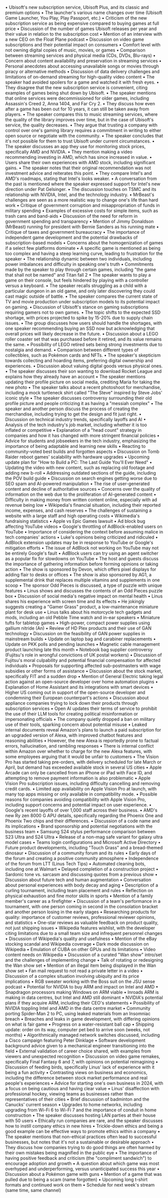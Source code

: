 • Ubisoft's new subscription service, Ubisoft Plus, and its classic and premium options
• The launcher's various name changes over time (Ubisoft Game Launcher, You Play, Play Passport, etc.)
• Criticism of the new subscription service as being expensive compared to buying games at full price
• Discussion of the number of games Ubisoft releases per year and their value in relation to the subscription cost
• Mention of an interview with a new CEO on the Float Plane podcast
• Discussion on video game subscriptions and their potential impact on consumers
• Comfort level with not owning digital copies of music, movies, or games
• Comparison between streaming services and physical media (CDs, DVDs, Blu-rays)
• Concern about content availability and preservation in streaming services
• Personal anecdotes about accessing unavailable songs or movies through piracy or alternative methods
• Discussion of data delivery challenges and limitations of on-demand streaming for high-quality video content
• The speaker had avoided spoilers for a game and watched it with fresh eyes.
• They disagree that the new subscription service is convenient, citing examples of games being shut down by Ubisoft.
• The speaker mentions that online services were decommissioned for older games, including Assassin's Creed 2, Anna 1404, and Far Cry 2.
• They discuss how even after a game has been out for 10 years, it can still be taken away from players.
• The speaker compares this to music streaming services, where the quality of the library improves over time, but in the case of Ubisoft's service, the quality decreases.
• They argue that trusting a company with control over one's gaming library requires a commitment in writing to either open source or negotiate with the community.
• The speaker concludes that it's not possible for them to trust Ubisoft under current circumstances.
• The speaker discusses an app they use for monitoring stock prices, specifically AMD and NVIDIA.
• They mention making a video recommending investing in AMD, which has since increased in value.
• Users share their own experiences with AMD stock, including significant gains.
• The speaker notes that their original recommendation was not investment advice and reiterates this point.
• They compare Intel's and AMD's roadmaps, stating that Intel's looks weaker.
• A conversation from the past is mentioned where the speaker expressed support for Intel's new direction under Pat Gelsinger.
• The discussion touches on TSMC and its relationship with NVIDIA, Intel, and the technology industry.
• MrBeast's challenges are seen as a more realistic way to change one's life than hard work
• Critique of government corruption and misappropriation of funds in military spending
• Examples of excessive costs for simple items, such as trash cans and band-aids
• Discussion of the need for reform in government spending and transparency
• Mention of Jimmy Donaldson (MrBeast) running for president with Bernie Sanders as his running mate
• Critique of taxes and government bureaucracy
• The importance of independent game development and the potential drawbacks of subscription-based models
• Concerns about the homogenization of games if a select few platforms dominate
• A specific game is mentioned as being too complex and having a steep learning curve, leading to frustration for the speaker
• The relationship dynamic between two individuals, including power imbalances and difficulty in speaking one's truth
• Commitments made by the speaker to play through certain games, including "the game that shall not be named" and Titan fall 2
• The speaker wants to play a game on their console, but feels hindered by playing with a controller versus a keyboard.
• The speaker recalls struggling as a child with a particular dungeon in an old game, and only later discovering they could cast magic outside of battle.
• The speaker compares the current state of TV and movie production under subscription models to its potential impact on gaming.
• Discussion of Ubisoft's stance on gaming subscriptions requiring gamers not to own games.
• The topic shifts to the expected SSD shortage, with prices projected to spike by 15-20% due to supply chain issues.
• The group discusses how users should handle the shortages, with one speaker recommending buying an SSD now but acknowledging that overall prices will likely decrease in the future.
• Discussion about a LEGO roller coaster set that was purchased before it retired, and its value remains the same.
• Possibility of LEGO retired sets being strong investments due to nostalgia and demand.
• Comparison between different types of collectibles, such as Pokémon cards and NFTs.
• The speaker's skepticism towards collecting and hoarding items, preferring digital ownership and experiences.
• Discussion about valuing digital goods versus physical ones.
• The speaker discusses their son wanting to download Rocket League and explains how they already have an account
• The speaker mentions updating their profile picture on social media, crediting Maria for taking the new photo
• The speaker talks about a recent photoshoot for merchandise, including a mock turtleneck shirt called "The Steve" inspired by Steve Jobs' iconic style
• The speaker discusses controversy surrounding their old profile picture and people criticizing it as having a "messiah complex"
• The speaker and another person discuss the process of creating the merchandise, including trying to get the design and fit just right.
• Discussion on technical industry trends, specifically layoffs and AI
• Analysis of the tech industry's job market, including whether it is too inflated or competitive
• Explanation of a "head count" strategy in companies and how it has changed with more stringent financial policies
• Advice for students and jobseekers in the tech industry, emphasizing the importance of being adaptable and learning new skills
• Reacting to community-voted best builds and forgotten aspects
• Discussion on Tomb Raider reboot games' scalability with hardware upgrades
• Upcoming update plan for "How to Build a PC: The Last Guide You'll Ever Need"
• Updating the video with new content, such as replacing old footage and adding new b-roll
• Addressing outdated sections of the guide, including the POV build guide
• Discussion on search engines getting worse due to SEO spam and AI-powered manipulation
• The rise of user-generated content and decline of authoritative sources
• Concerns over the quality of information on the web due to the proliferation of AI-generated content
• Difficulty in making money from written content online, especially with ad revenue being low
• Wikipedia's financial situation, including their reported income, expenses, and cash reserves
• The challenges of sustaining a website with a large staff and high operating costs
• Wikimedia's fundraising statistics
• Apple vs Epic Games lawsuit
• Ad block bug affecting YouTube videos
• Google's throttling of AdBlock-enabled users on YouTube
• Importance of considering the context before assuming malice in tech companies' actions
• Luke's opinions being criticized and ridiculed
• AdBlock extension updates may be in response to YouTube or Google's mitigation efforts
• The issue of AdBlock not working on YouTube may not be entirely Google's fault
• AdBlock users can try using an agent switcher as a popular fix for slowdowns on YouTube
• The host and guests discuss the importance of gathering information before forming opinions or taking action
• The show is sponsored by Devon, which offers pixel displays for adding flair to desks or offices
• The show is also sponsored by AG1, a supplemental drink that replaces multiple vitamins and supplements in one scoop
• The sponsor Odd Pieces is discussed, a type of puzzle with unique features
• Linus shows and discusses the contents of an Odd Pieces puzzle box
• Discussion of social media's negative impact on mental health
• Linus shares his experience with screen time and its effects
• He jokingly suggests creating a "Gamer Grass" product, a low-maintenance miniature plant for desk use
• Linus talks about his motorcycle tech gadgets and mods, including an old Pebble Time watch and in-ear speakers
• Miniature tufts for tabletop games
• High-power, compact power supplies using gallium nitride (An)
• Review of HD Plex products and their use of GAN technology
• Discussion on the feasibility of GAN power supplies in mainstream builds
• Update on laptop bag and carabiner replacements
• Update on PKK polls and pending launches
• Magnetic cable management product launching late this month
• Notebook bag supplier controversy (Fujitsu's role in wrongful convictions of UK postal workers)
• Discussion of Fujitsu's moral culpability and potential financial compensation for affected individuals
• Proposals for supporting affected sub-postmasters with wage subsidies or other forms of assistance
• Discussion about the stock market, specifically FIT and a sudden drop
• Mention of General Electric taking legal action against an open-source developer over home automation plugins
• Explanation of Home Assistant and its integrations with smart devices
• Higher US coming out in support of the open-source developer and condemning their European counterpart's actions
• Discussion about appliance companies trying to lock down their products through subscription services
• Open AI updates their terms of service to prohibit the use of their LLM tools for creating political misinformation or impersonating officials
• The company quietly dropped a ban on military use of their tools, sparking concern about potential misuse
• Leaked internal documents reveal Amazon's plans to launch a paid subscription for an upgraded version of Alexa, with improved chatbot features and reasoning abilities
• However, the new Alexa is reportedly prone to factual errors, hallucination, and rambling responses
• There is internal conflict within Amazon over whether to charge for the new Alexa features, with some employees arguing that it would be unfair to customers
• The Vision Pro has started taking pre-orders, with delivery scheduled for late March or April, but demand has exceeded available stock in several US cities
• Apple Arcade can only be cancelled from an iPhone or iPad with Face ID, and attempting to remove payment information is also problematic
• Apple Vision Pro subscription issues, including difficulty cancelling and removing credit cards.
• Limited app availability on Apple Vision Pro at launch, with many top apps missing or only available in compatibility mode.
• Possible reasons for companies avoiding compatibility with Apple Vision Pro, including support concerns and potential impact on user experience.
• Google's recent layoffs of over 1,000 staff across their business.
• AMD's new Ry zen 8000 G APU details, specifically regarding the Phoenix One and Phoenix Two chips and their differences.
• Discussion of a code name and its implications
• Brand sponsorship and potential negotiations with the business team
• Samsung S24 stylus performance comparison between S23 Ultra and S24 Ultra
• Release of a non-mag safe variant for galaxy ultra model cases
• Teams login configurations and Microsoft Active Directory
• Future product developments, including "Touch Grass" and a bread-themed dinosaur
• Discussion of a community forum and its rules
• Early days of the forum and creating a positive community atmosphere
• Independence of the forum from LTT (Linus Tech Tips)
• Automated cleaning bots, including one at Walmart
• Delayed completion of a construction project
• Sardonic tone vs. sarcasm and discussing quotes from a previous show
• Discussion about future tech and human augmentation
• Conversation about personal experiences with body decay and aging
• Description of a curling tournament, including team placement and rules
• Reflection on physical exhaustion and fine motor skills in sports
• Mention of a family member's career as a firefighter
• Discussion of a team's performance in a tournament, with one person coming in second in the consolation bracket and another person losing in the early stages
• Researching products for quality: importance of customer reviews, professional reviewer opinions, and statistics
• One-star reviews as valuable feedback on product quality, not just shipping issues
• Wikipedia features wishlist, with the developer citing limitations due to a small team size and infrequent personnel changes
• Discussion of Wikipedia's quality and usefulness
• Mention of the eBay stocking scandal and Wikipedia coverage
• Dark mode discussion on Wikipedia
• Emulation of CUBA on other GPUs and its limitations
• Video content needs on Wikipedia
• Discussion of a curated "Wan show" intro/set and the challenges of implementing change
• Talk of rotating or redesigning the Wan show set
• Mention of an illegal item being displayed in the Wan show set
• Fan mail request to not read a private letter in a video
• Discussion of a complex situation involving ubiquity and its price implications
• RGB sweater working with the Boss suit on the JSU sense podcast
• Potential for NVIDIA to buy ARM and impact on Intel and AMD
• Snapdragon processors making Windows on ARM viable
• Inroads ARM is making in data centres, but Intel and AMD still dominant
• NVIDIA's potential plans if they acquire ARM, including their CEO's statements
• Possibility of NVIDIA toppling Intel and AMD in the data centre market
• Community porting Spider-Man 2 to PC, using leaked materials from an Insomniac breach
• Breaches and leaks in game development, with differing opinions on what is fair game
• Progress on a water-resistant ball cap
• Shipping update: order on its way, computer pet bed to arrive soon (weeks, not months)
• Algorithmically managed network switches discussed, including a Cisco campaign featuring Peter Dinklage
• Software development background advice given to a mechanical engineer transitioning into the field
• External validation of career choice shared, with examples from viewers and unexpected recognition
• Discussion on video game remakes, specifically Final Fantasy 6 and 7, with opinions on potential reimagining
• Discussion of feeding birds, specifically Linus' lack of experience with it being a fun activity
• Contrasting views on business and economics, including the difference between stock market performance and real people's experiences
• Advice for starting one's own business in 2024, with a focus on being cautious and having clear value
• Linus' disaffection with professional hockey, viewing teams as businesses rather than representatives of their cities
• Brief discussion of badminton and the Canucks' current season
• Upgrades to home networks, including upgrading from Wi-Fi 6 to Wi-Fi 7 and the importance of conduit in home construction
• The speaker discusses hosting LAN parties at their house with 50 users
• Ethically run companies are rare, and the speaker discusses how to instill company ethics in new hires
• Trickle-down ethics and being a good example can be effective ways to promote ethics within a company
• The speaker mentions that non-ethical practices often lead to successful businesses, but notes that it's not a sustainable or desirable approach
• They discuss how companies trying to do good things are often harmed by their own mistakes being magnified in the public eye
• The importance of having positive feedback and criticism (the "compliment sandwich") to encourage adoption and growth
• A question about which game was most overhyped and underperforming, versus unanticipated success this year
• Discussion about a Pokémon game with guns
• Mention of a game that was pulled due to being a scam (name forgotten)
• Upcoming long t-shirt formats and continued work on them
• Schedule for next week's stream (same time, same channel)